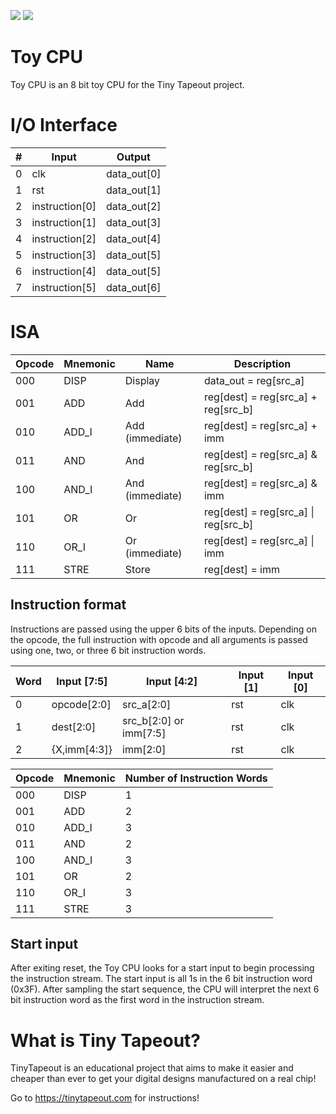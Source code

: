 ![](../../workflows/gds/badge.svg) ![](../../workflows/docs/badge.svg)

# Toy CPU

Toy CPU is an 8 bit toy CPU for the Tiny Tapeout project.

# I/O Interface

|#|Input|Output|
|-|-|-|
|0|clk|data_out[0]|
|1|rst|data_out[1]|
|2|instruction[0]|data_out[2]|
|3|instruction[1]|data_out[3]|
|4|instruction[2]|data_out[4]|
|5|instruction[3]|data_out[5]|
|6|instruction[4]|data_out[5]|
|7|instruction[5]|data_out[6]|

# ISA

|Opcode|Mnemonic|Name|Description|
|-|-|-|-|
|000|DISP|Display|data_out = reg[src_a]|
|001|ADD|Add|reg[dest] = reg[src_a] + reg[src_b]|
|010|ADD_I|Add (immediate)|reg[dest] = reg[src_a] + imm|
|011|AND|And|reg[dest] = reg[src_a] & reg[src_b]|
|100|AND_I|And (immediate)|reg[dest] = reg[src_a] & imm|
|101|OR|Or|reg[dest] = reg[src_a] \| reg[src_b]|
|110|OR_I|Or (immediate)|reg[dest] = reg[src_a] \| imm|
|111|STRE|Store|reg[dest] = imm|

## Instruction format

Instructions are passed using the upper 6 bits of the inputs. Depending on the opcode, the full instruction with opcode and all arguments is passed using one, two, or three 6 bit instruction words.

|Word|Input [7:5]|Input [4:2]|Input [1]|Input [0]|
|-|-|-|-|-|
|0|opcode[2:0]|src_a[2:0]|rst|clk|
|1|dest[2:0]|src_b[2:0] or imm[7:5]|rst|clk|
|2|{X,imm[4:3]}|imm[2:0]|rst|clk|

|Opcode|Mnemonic|Number of Instruction Words|
|-|-|-|
|000|DISP|1|
|001|ADD|2|
|010|ADD_I|3|
|011|AND|2|
|100|AND_I|3|
|101|OR|2|
|110|OR_I|3|
|111|STRE|3|

## Start input

After exiting reset, the Toy CPU looks for a start input to begin processing the instruction stream. The start input is all 1s in the 6 bit instruction word (0x3F). After sampling the start sequence, the CPU will interpret the next 6 bit instruction word as the first word in the instruction stream.

# What is Tiny Tapeout?

TinyTapeout is an educational project that aims to make it easier and cheaper than ever to get your digital designs manufactured on a real chip!

Go to https://tinytapeout.com for instructions!


